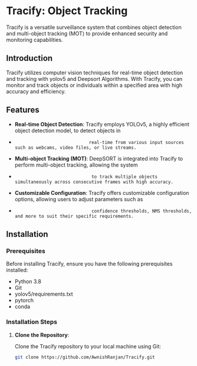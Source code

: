 # Tracify: Object Tracking

Tracify is a versatile surveillance system that combines object detection and multi-object tracking (MOT) to provide enhanced security and monitoring capabilities.

## Introduction

Tracify utilizes  computer vision techniques for real-time object detection and tracking with yolov5 and Deepsort Algorithms.
With Tracify, you can monitor and track objects or individuals within a specified area with high accuracy and efficiency.

## Features

- **Real-time Object Detection**: Tracify employs YOLOv5, a highly efficient object detection model, to detect objects in
-                                 real-time from various input sources such as webcams, video files, or live streams.

- **Multi-object Tracking (MOT)**: DeepSORT is integrated into Tracify to perform multi-object tracking, allowing the system
-                                  to track multiple objects simultaneously across consecutive frames with high accuracy.

- **Customizable Configuration**: Tracify offers customizable configuration options, allowing users to adjust parameters such as
-                                  confidence thresholds, NMS thresholds, and more to suit their specific requirements.

## Installation

### Prerequisites

Before installing Tracify, ensure you have the following prerequisites installed:

- Python 3.8
- Git
- yolov5/requirements.txt
- pytorch
- conda 

### Installation Steps

1. **Clone the Repository**:

   Clone the Tracify repository to your local machine using Git:

   ```bash
   git clone https://github.com/AwnishRanjan/Tracify.git

